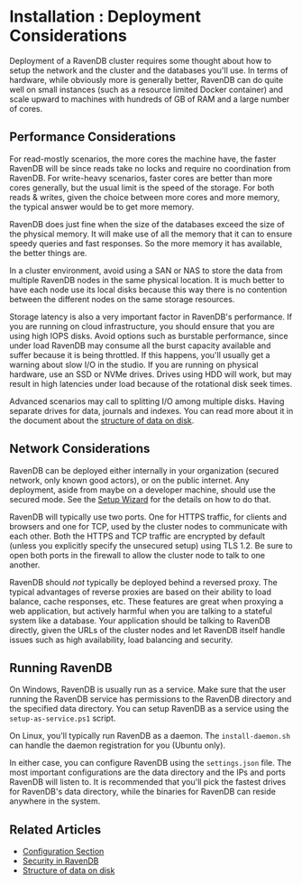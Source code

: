 # Installation : Deployment Considerations

Deployment of a RavenDB cluster requires some thought about how to setup the network and the cluster and the databases you'll use. 
In terms of hardware, while obviously more is generally better, RavenDB can do quite well on small instances (such as a resource
limited Docker container) and scale upward to machines with hundreds of GB of RAM and a large number of cores.

## Performance Considerations

For read-mostly scenarios, the more cores the machine have, the faster RavenDB will be since reads take no locks and require no 
coordination from RavenDB. For write-heavy scenarios, faster cores are better than more cores generally, but the usual limit is 
the speed of the storage. For both reads & writes, given the choice between more cores and more memory, the typical answer would
be to get more memory. 

RavenDB does just fine when the size of the databases exceed the size of the physical memory. It will
make use of all the memory that it can to ensure speedy queries and fast responses. So the more memory it has available, the better
things are.

In a cluster environment, avoid using a SAN or NAS to store the data from multiple RavenDB nodes in the same physical location.
It is much better to have each node use its local disks because this way there is no contention between the different nodes on the
same storage resources. 

Storage latency is also a very important factor in RavenDB's performance. If you are running on cloud infrastructure, you should 
ensure that you are using high IOPS disks. Avoid options such as burstable performance, since under load RavenDB may consume all the
burst capacity available and suffer because it is being throttled. If this happens, you'll usually get a warning about slow I/O in 
the studio. If you are running on physical hardware, use an SSD or NVMe drives. Drives using HDD will work, but may result in high
latencies under load because of the rotational disk seek times.

Advanced scenarios may call to splitting I/O among multiple disks. Having separate drives for data, journals and indexes. You can
read more about it in the document about the [structure of data on disk](../../server/storage/directory-structure).

## Network Considerations

RavenDB can be deployed either internally in your organization (secured network, only known good actors), or on the public internet.
Any deployment, aside from maybe on a developer machine, should use the secured mode. See the 
[Setup Wizard](../../start/installation/setup-wizard) for the details on how to do that. 

RavenDB will typically use two ports. One for HTTPS traffic, for clients and browsers and one for TCP, used by the cluster nodes to
communicate with each other. Both the HTTPS and TCP traffic are encrypted by default (unless you explicitly specify the unsecured setup)
using TLS 1.2. Be sure to open both ports in the firewall to allow the cluster node to talk to one another. 

RavenDB should _not_ typically be deployed behind a reversed proxy. The typical advantages of reverse proxies are based on their ability
to load balance, cache responses, etc. These features are great when proxying a web application, but actively harmful when you are talking
to a stateful system like a database. Your application should be talking to RavenDB directly, given the URLs of the cluster nodes and let
RavenDB itself handle issues such as high availability, load balancing and security. 

## Running RavenDB

On Windows, RavenDB is usually run as a service. Make sure that the user running the RavenDB service has permissions to the RavenDB directory
and the specified data directory. You can setup RavenDB as a service using the `setup-as-service.ps1` script. 

On Linux, you'll typically run RavenDB as a daemon. The `install-daemon.sh` can handle the daemon registration for you (Ubuntu only).

In either case, you can configure RavenDB using the `settings.json` file. The most important configurations are the data directory and the 
IPs and ports RavenDB will listen to. It is recommended that you'll pick the fastest drives for RavenDB's data directory, while the binaries
for RavenDB can reside anywhere in the system.

## Related Articles

- [Configuration Section](../../server/configuration/configuration-options)
- [Security in RavenDB](../../server/security/overview)
- [Structure of data on disk](../../server/storage/directory-structure)
